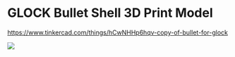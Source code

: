 # GLOCK Bullet Shell 3D Print Model

https://www.tinkercad.com/things/hCwNHHp6hqv-copy-of-bullet-for-glock

[![](http://i3.ytimg.com/vi/NFj8-k6v3KU/hqdefault.jpg)](https://www.youtube.com/shorts/NFj8-k6v3KU)
